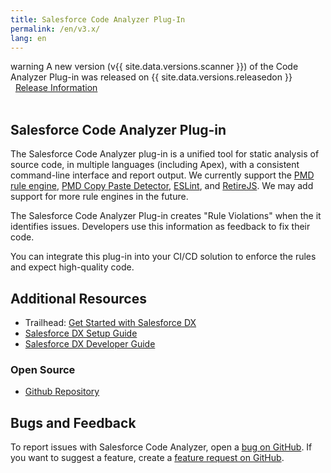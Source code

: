 ```yaml
---
title: Salesforce Code Analyzer Plug-In
permalink: /en/v3.x/
lang: en
---
```


<div class="slds-notify slds-notify_alert slds-theme_alert-texture slds-text-heading_small slds-text-align_center slds-theme_warning" role="alert">
  <span class="slds-assistive-text">warning</span>
  	A new version (v{{ site.data.versions.scanner }}) of the Code Analyzer Plug-in was released on {{ site.data.versions.releasedon }} &nbsp;&nbsp;<a href="./en/release-information/">Release Information</a>
</div>
<br>

## Salesforce Code Analyzer Plug-in

The Salesforce Code Analyzer plug-in is a unified tool for static analysis of source code, in multiple languages
(including Apex), with a consistent command-line interface and report output. We currently support the
[PMD rule engine](https://pmd.github.io/), [PMD Copy Paste Detector](https://pmd.github.io/latest/pmd_userdocs_cpd.html), [ESLint](https://eslint.org/), and [RetireJS](https://retirejs.github.io/retire.js/).
We may add support for more rule engines in the future.

The Salesforce Code Analyzer Plug-in creates "Rule Violations" when the it identifies issues. Developers use this information as feedback to fix their code. 

You can integrate this plug-in into your CI/CD solution to enforce the rules and expect high-quality code.

## Additional Resources

- Trailhead: [Get Started with Salesforce DX](https://trailhead.salesforce.com/trails/sfdx_get_started)
- [Salesforce DX Setup Guide](https://developer.salesforce.com/docs/atlas.en-us.sfdx_setup.meta/sfdx_setup)
- [Salesforce DX Developer Guide](https://developer.salesforce.com/docs/atlas.en-us.sfdx_dev.meta/sfdx_dev)

### Open Source

- [Github Repository](https://github.com/forcedotcom/sfdx-scanner)

## Bugs and Feedback

To report issues with Salesforce Code Analyzer, open a [bug on GitHub](https://github.com/forcedotcom/sfdx-scanner/issues/new?template=Bug_report.md). If you want to suggest a feature, create a [feature request on GitHub](https://github.com/forcedotcom/sfdx-scanner/issues/new?template=Feature_request.md).


